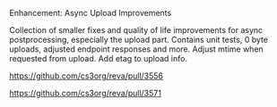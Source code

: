 Enhancement: Async Upload Improvements

Collection of smaller fixes and quality of life improvements for async postprocessing, especially the upload part.
Contains unit tests, 0 byte uploads, adjusted endpoint responses and more. Adjust mtime when requested from upload.
Add etag to upload info.

https://github.com/cs3org/reva/pull/3556

https://github.com/cs3org/reva/pull/3571

